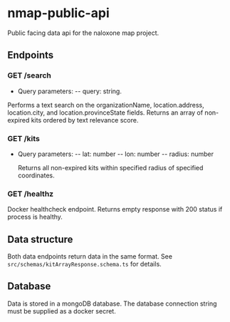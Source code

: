 # nmap-public-api

Public facing data api for the naloxone map project.

## Endpoints

### GET /search

- Query parameters:
  -- query: string.

Performs a text search on the organizationName,
location.address, location.city, and location.provinceState fields.
Returns an array of non-expired kits ordered by text relevance score.

### GET /kits

- Query parameters:
  -- lat: number
  -- lon: number
  -- radius: number

  Returns all non-expired kits within specified radius of specified coordinates.

### GET /healthz

Docker healthcheck endpoint. Returns empty response with 200 status if process is healthy.

## Data structure

Both data endpoints return data in the same format.
See `src/schemas/kitArrayResponse.schema.ts` for details.

## Database

Data is stored in a mongoDB database. The database connection string
must be supplied as a docker secret.
